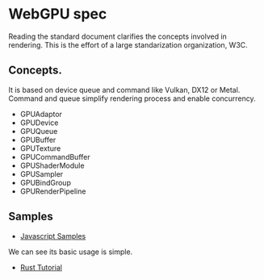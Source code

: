 # WebGPU spec

Reading the standard document clarifies the concepts involved in rendering. 
This is the effort of a large standarization organization, W3C. 

## Concepts. 

It is based on device queue and command like Vulkan, DX12 or Metal. 
Command and queue simplify rendering process and enable concurrency.

- GPUAdaptor
- GPUDevice 
- GPUQueue 
- GPUBuffer 
- GPUTexture 
- GPUCommandBuffer
- GPUShaderModule 
- GPUSampler 
- GPUBindGroup 
- GPURenderPipeline


## Samples 

- [Javascript Samples](https://austin-eng.com/webgpu-samples)

We can see its basic usage is simple. 


- [Rust Tutorial](https://sotrh.github.io/learn-wgpu)








